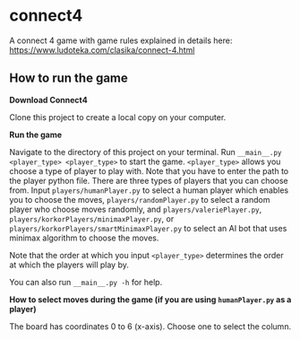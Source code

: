 # connect4

A connect 4 game with game rules explained in details here: https://www.ludoteka.com/clasika/connect-4.html 

## How to run the game

**Download Connect4**

Clone this project to create a local copy on your computer.

**Run the game**

Navigate to the directory of this project on your terminal. 
Run `__main__.py <player_type> <player_type>` to start the game.
`<player_type>` allows you choose a type of player to play with.
Note that you have to enter the path to the player python file. There are three
types of players that you can choose from.
Input `players/humanPlayer.py` to select a human player which 
enables you to choose the moves, `players/randomPlayer.py` to select 
a random player who choose moves randomly, and `players/valeriePlayer.py`, `players/korkorPlayers/minimaxPlayer.py`, or `players/korkorPlayers/smartMinimaxPlayer.py`
to select an AI bot that uses minimax algorithm to choose the moves. 

Note that the order at which you input `<player_type>` determines the order
at which the players will play by.

You can also run `__main__.py -h` for help.

**How to select moves during the game 
(if you are using `humanPlayer.py` as a player)**

The board has coordinates 0 to 6 (x-axis). Choose one to select the column.
